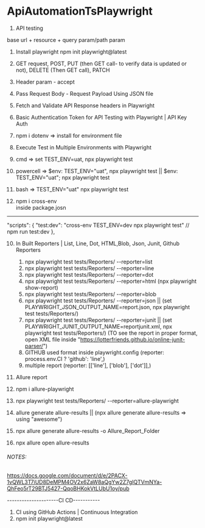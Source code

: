 # ApiAutomationTsPlaywright

1. API testing

base url + resource + query param/path param
1. Install playwright
npm init playwright@latest

2. GET request, POST, PUT (then GET call- to verify data is updated or not), DELETE (Then GET call), PATCH
3. Header param - accept
4. Pass Request Body - Request Payload Using JSON file 
5. Fetch and Validate API Response headers in Playwright
6. Basic Authentication Token for API Testing with Playwright | API Key Auth  
7. npm i dotenv => install for environment file
8. Execute Test in Multiple Environments with Playwright 
  1. cmd => set TEST_ENV=uat, npx playwright test
  2. powercell => $env: TEST_ENV="uat", npx playwright test || $env: TEST_ENV="uat"; npx playwright test
  3. bash => TEST_ENV="uat" npx playwright test

9. npm i cross-env  
inside package.josn
-------------------
"scripts": {
    "test:dev": "cross-env TEST_ENV=dev npx playwright test"
    //  npm run test:dev
  },

10. In Built Reporters | List, Line, Dot, HTML,Blob, Json, Junit, Github Reporters 
    1. npx playwright test tests/Reporters/ --reporter=list
    2. npx playwright test tests/Reporters/ --reporter=line
    3. npx playwright test tests/Reporters/ --reporter=dot
    4. npx playwright test tests/Reporters/ --reporter=html (npx playwright show-report)
    5. npx playwright test tests/Reporters/ --reporter=blob
    6. npx playwright test tests/Reporters/ --reporter=json || (set PLAYWRIGHT_JSON_OUTPUT_NAME=report.json, npx playwright test tests/Reporters/)
    7. npx playwright test tests/Reporters/ --reporter=junit || (set PLAYWRIGHT_JUNIT_OUTPUT_NAME=reportjunit.xml, npx playwright test tests/Reporters/)
    (TO see the report in proper format, open XML file inside "https://lotterfriends.github.io/online-junit-parser/")
    8. GITHUB used format inside playwright.config (reporter: process.env.CI ? 'github': 'line',)
    9. multiple report (reporter: [['line'], ['blob'], ['dot']],)

11. Allure report
   1. npm i allure-playwright
   2. npx playwright test tests/Reporters/ --reporter=allure-playwright
   3. allure generate allure-results || (npx allure generate allure-results => using "awesome")
   4. npx allure generate allure-results -o Allure_Report_Folder
   5. npx allure open allure-results

###### NOTES: 
https://docs.google.com/document/d/e/2PACX-1vQWL3T7iUD8DeMPM4OV2x6ZaW8aQgYw2Z7gIQTVmNYa-QhFeo5rT29BTJ5427-QqoBHKokVtLUbU1oy/pub

---------------------CI CD-----------
1. CI using GitHub Actions | Continuous Integration 
2. npm init playwright@latest
